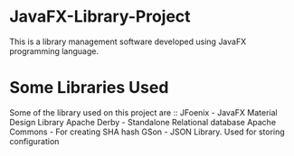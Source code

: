 # JavaFX-Library-Project
This is a library management software developed using JavaFX programming language.


# Some Libraries Used
Some of the library used on this project are ::
JFoenix -          JavaFX Material Design Library
Apache Derby -     Standalone Relational database
Apache Commons -   For creating SHA hash
GSon -             JSON Library. Used for storing configuration
